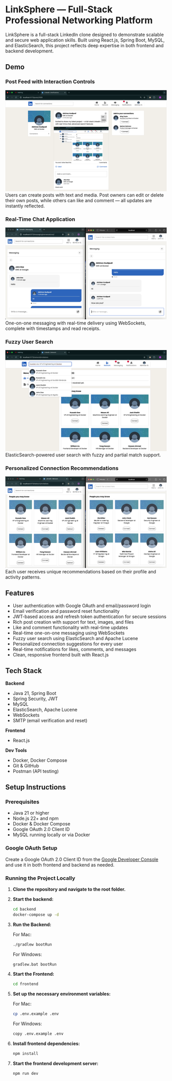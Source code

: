 # LinkSphere — Full-Stack Professional Networking Platform

LinkSphere is a full-stack LinkedIn clone designed to demonstrate scalable and secure web application skills. Built using React.js, Spring Boot, MySQL, and ElasticSearch, this project reflects deep expertise in both frontend and backend development.

## Demo

### Post Feed with Interaction Controls
![Post Feed](./screenshots/post_feed.png)  
Users can create posts with text and media. Post owners can edit or delete their own posts, while others can like and comment — all updates are instantly reflected.

### Real-Time Chat Application
![Chat](./screenshots/chat.png)  
One-on-one messaging with real-time delivery using WebSockets, complete with timestamps and read receipts.

### Fuzzy User Search
![Search](./screenshots/search.png)  
ElasticSearch-powered user search with fuzzy and partial match support.

### Personalized Connection Recommendations
![Recommendations](./screenshots/recommendations.png)  
Each user receives unique recommendations based on their profile and activity patterns.

## Features

- User authentication with Google OAuth and email/password login
- Email verification and password reset functionality
- JWT-based access and refresh token authentication for secure sessions
- Rich post creation with support for text, images, and files
- Like and comment functionality with real-time updates
- Real-time one-on-one messaging using WebSockets
- Fuzzy user search using ElasticSearch and Apache Lucene
- Personalized connection suggestions for every user
- Real-time notifications for likes, comments, and messages
- Clean, responsive frontend built with React.js

## Tech Stack

**Backend**
- Java 21, Spring Boot
- Spring Security, JWT
- MySQL
- ElasticSearch, Apache Lucene
- WebSockets
- SMTP (email verification and reset)

**Frontend**
- React.js


**Dev Tools**
- Docker, Docker Compose
- Git & GitHub
- Postman (API testing)

## Setup Instructions

### Prerequisites

- Java 21 or higher
- Node.js 22+ and npm
- Docker & Docker Compose
- Google OAuth 2.0 Client ID
- MySQL running locally or via Docker

### Google OAuth Setup

Create a Google OAuth 2.0 Client ID from the [Google Developer Console](https://console.developers.google.com/) and use it in both frontend and backend as needed.

### Running the Project Locally

1. **Clone the repository and navigate to the root folder.**

2. **Start the backend:**
   ```bash
   cd backend
   docker-compose up -d
   ```

3. **Run the Backend:**

   For Mac:
   ```bash
   ./gradlew bootRun
   ```

   For Windows:
   ```bash
   gradlew.bat bootRun
   ```

4. **Start the Frontend:**
   ```bash
   cd frontend
   ```

5. **Set up the necessary environment variables:**

   For Mac:
   ```bash
   cp .env.example .env
   ```

   For Windows:
   ```bash
   copy .env.example .env
   ```

6. **Install frontend dependencies:**
   ```bash
   npm install
   ```

7. **Start the frontend development server:**
   ```bash
   npm run dev
   ```